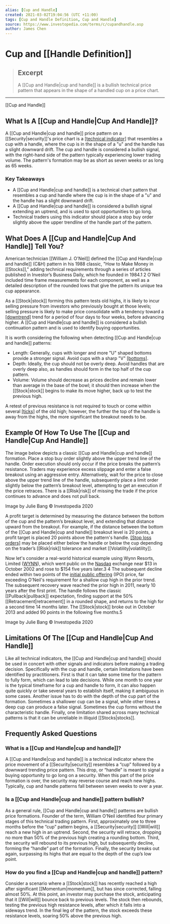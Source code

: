 ```yaml
---
alias: [Cup and Handle]
created: 2021-03-02T19:04:56 (UTC +11:00)
tags: [Cup and Handle Definition, Cup and Handle]
source: https://www.investopedia.com/terms/c/cupandhandle.asp
author: James Chen
---
```


# Cup and [[Handle Definition]]

> ## Excerpt
> A [[Cup and Handle|cup and handle]] is a bullish technical price pattern that appears in the shape of a handled cup on a price chart.

---

[[Cup and Handle]]
## What Is A [[Cup and Handle|Cup And Handle]]?

A [[Cup and Handle|cup and handle]] price pattern on a [[Security|security]]'s price chart is a [[technical indicator]](https://www.investopedia.com/terms/t/technicalindicator.asp) that resembles a cup with a handle, where the cup is in the shape of a "u" and the handle has a slight downward drift. The cup and handle is considered a bullish signal, with the right-hand side of the pattern typically experiencing lower trading volume. The pattern's formation may be as short as seven weeks or as long as 65 weeks.

### Key Takeaways

-   A [[Cup and Handle|cup and handle]] is a technical chart pattern that resembles a cup and handle where the cup is in the shape of a "u" and the handle has a slight downward drift.
-   A [[Cup and Handle|cup and handle]] is considered a bullish signal extending an uptrend, and is used to spot opportunities to go long.
-   Technical traders using this indicator should place a stop buy order slightly above the upper trendline of the handle part of the pattern.

## What Does A [[Cup and Handle|Cup And Handle]] Tell You?

American technician [[William J. O'Neil]] defined the [[Cup and Handle|cup and handle]] (C&H) pattern in his 1988 classic, "How to Make Money in [[Stocks]]," adding technical requirements through a series of articles published in Investor’s Business Daily, which he founded in 1984.1 2 O'Neil included time frame measurements for each component, as well as a detailed description of the rounded lows that give the pattern its unique tea cup appearance.

As a [[Stock|stock]] forming this pattern tests old highs, it is likely to incur selling pressure from investors who previously bought at those levels; selling pressure is likely to make price consolidate with a tendency toward a [[downtrend]](https://www.investopedia.com/terms/d/downtrend.asp) trend for a period of four days to four weeks, before advancing higher. A [[Cup and Handle|cup and handle]] is considered a bullish continuation pattern and is used to identify buying opportunities.

It is worth considering the following when detecting [[Cup and Handle|cup and handle]] patterns:

-   Length: Generally, cups with longer and more "U" shaped bottoms provide a stronger signal. Avoid cups with a sharp "V" [[bottoms]](https://www.investopedia.com/terms/b/bottom.asp).
-   Depth: Ideally, the cup should not be overly deep. Avoid handles that are overly deep also, as handles should form in the top half of the cup pattern.
-   Volume: Volume should decrease as prices decline and remain lower than average in the base of the bowl; it should then increase when the [[Stock|stock]] begins to make its move higher, back up to test the previous high.

A retest of previous resistance is not required to touch or come within several [[ticks]](https://www.investopedia.com/terms/t/tick.asp) of the old high; however, the further the top of the handle is away from the highs, the more significant the breakout needs to be.

## Example Of How To Use The [[Cup and Handle|Cup And Handle]]

The image below depicts a classic [[Cup and Handle|cup and handle]] formation. Place a stop buy order slightly above the upper trend line of the handle. Order execution should only occur if the price breaks the pattern’s resistance. Traders may experience excess slippage and enter a false breakout using an aggressive entry. Alternatively, wait for the price to close above the upper trend line of the handle, subsequently place a limit order slightly below the pattern’s breakout level, attempting to get an execution if the price retraces. There is a [[Risk|risk]] of missing the trade if the price continues to advance and does not pull back.

Image by Julie Bang © Investopedia 2020

A profit target is determined by measuring the distance between the bottom of the cup and the pattern’s breakout level, and extending that distance upward from the breakout. For example, if the distance between the bottom of the [[Cup and Handle|cup and handle]] breakout level is 20 points, a profit target is placed 20 points above the pattern's handle. [[Stop loss orders]](https://www.investopedia.com/terms/s/stop-lossorder.asp) may be placed either below the handle or below the cup depending on the trader’s [[Risk|risk]] tolerance and market [[Volatility|volatility]].

Now let's consider a real-world historical example using Wynn Resorts, Limited ([WYNN](https://www.investopedia.com/markets/[[Quote|quote]]?tvwidgetsymbol=wynn)), which went public on the [Nasdaq](https://www.investopedia.com/terms/n/[[Nasdaq|nasdaq]].asp) exchange near $13 in October 2002 and rose to $154 five years later.3 4 The subsequent decline ended within two points of the [initial public offering](https://www.investopedia.com/terms/i/ipo.asp) (IPO) price, far exceeding O'Neil's requirement for a shallow cup high in the prior trend. The subsequent recovery wave reached the prior high in 2011, nearly 10 years after the first print. The handle follows the classic [[Pullback|pullback]] expectation, finding support at the 50% [[Retracement|retracement]] in a rounded shape, and returns to the high for a second time 14 months later. The [[Stock|stock]] broke out in October 2013 and added 90 points in the following five months.5

Image by Julie Bang © Investopedia 2020

## Limitations Of The [[Cup and Handle|Cup And Handle]]

Like all technical indicators, the [[Cup and Handle|cup and handle]] should be used in concert with other signals and indicators before making a trading decision. Specifically with the cup and handle, certain limitations have been identified by practitioners. First is that it can take some time for the pattern to fully form, which can lead to late decisions. While one month to one year is the typical timeframe for a cup and handle to form, it can also happen quite quickly or take several years to establish itself, making it ambiguous in some cases. Another issue has to do with the depth of the cup part of the formation. Sometimes a shallower cup can be a signal, while other times a deep cup can produce a false signal. Sometimes the cup forms without the characteristic handle. Finally, one limitation shared across many technical patterns is that it can be unreliable in illiquid [[Stocks|stocks]].

## Frequently Asked Questions

### What is a [[Cup and Handle|cup and handle]]?

A [[Cup and Handle|cup and handle]] is a technical indicator where the price movement of a [[Security|security]] resembles a “cup” followed by a downward trending price pattern. This drop, or “handle” is meant to signal a buying opportunity to go long on a security. When this part of the price formation is over, the security may reverse course and reach new highs. Typically, cup and handle patterns fall between seven weeks to over a year.

### Is a [[Cup and Handle|cup and handle]] pattern bullish?

As a general rule, [[Cup and Handle|cup and handle]] patterns are bullish price formations. Founder of the term, William O’Neil identified four primary stages of this technical trading pattern. First, approximately one to three months before the “cup” pattern begins, a [[Security|security]] [[Will|will]] reach a new high in an uptrend. Second, the security will retrace, dropping no more than 50% of the previous high creating a rounding bottom. Third, the security will rebound to its previous high, but subsequently decline, forming the “handle” part of the formation. Finally, the security breaks out again, surpassing its highs that are equal to the depth of the cup’s low point. 

### How do you find a [[Cup and Handle|cup and handle]] pattern?

Consider a scenario where a [[Stock|stock]] has recently reached a high after significant [[Momentum|momentum]], but has since corrected, falling almost 50%. At this point, an investor may purchase the stock, anticipating that it [[Will|will]] bounce back to previous levels. The stock then rebounds, testing the previous high resistance levels, after which it falls into a sideways trend. In the final leg of the pattern, the stock exceeds these resistance levels, soaring 50% above the previous high.
